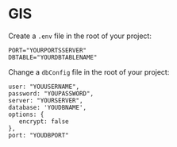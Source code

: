 # GIS
Create a `.env` file in the root of your project:

```dosini
PORT="YOURPORTSSERVER"
DBTABLE="YOURDBTABLENAME"
```


Change a `dbConfig` file in the root of your project:

```dosini
user: "YOUUSERNAME",
password: "YOUPASSWORD",
server: "YOURSERVER",
database: 'YOUDBNAME',
options: {
   encrypt: false
},
port: "YOUDBPORT"
```
